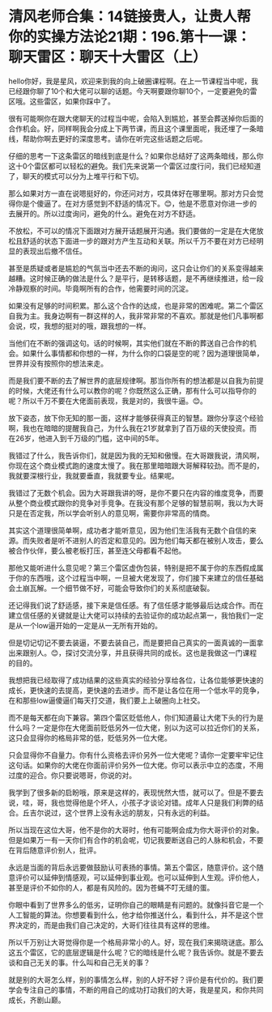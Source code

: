 # 清风老师合集：14链接贵人，让贵人帮你的实操方法论21期：196.第十一课：聊天雷区：聊天十大雷区（上）

hello你好，我是星风，欢迎来到我的向上破圈课程啊。在上一节课程当中呢，我已经跟你聊了10个和大佬可以聊的话题。今天啊要跟你聊10个，一定要避免的雷区哦。这些雷区，如果你踩中了。

很有可能啊你在跟大佬聊天的过程当中呢，会陷入到尴尬，甚至会葬送掉你后面的合作机会。好，同样啊我会分成上下两节课，而且这个课里面呢，我还埋了一条暗线，帮助你啊去更好的深度思考。请你在听完这些话题之后呢。

仔细的思考一下这条雷区的暗线到底是什么？如果你总结好了这两条暗线，那么你这十0个雷区都可以轻松的避免。我们先来说第一个雷区过度行问，我们已经知道了，聊天的模式可以分为上堆平行和下切。

那么如果对方一直在说嗯挺好的，你还问对方，哎具体好在哪里啊。那对方只会觉得你是个傻逼了。在对方感觉到不舒适的情况下。😊，他是不愿意对你进一步的去展开的。所以过度询问，避免的什么。避免在对方不舒适。

不放松，不可以的情况下面跟对方展开话题展开沟通。我们要做的一定是在大佬放松且舒适的状态下面进一步的跟对方产生互动和关联。所以千万不要在对方已经明显的表现出后撤不信任。

甚至是质疑或者是尴尬的气氛当中还去不断的询问，这只会让你们的关系变得越来越糟。这时候正确的做法是什么？是平行，是转移话题，是不再继续推进，给一段冷静观察的时间。毕竟啊所有的合作，他需要时间的沉淀。

如果没有足够的时间积累。那么这个合作的达成，也是非常的困难呢。第二个雷区自我为主。我身边啊有一群这样的人，我非常非常的不喜欢。那就是他们凡事啊都会说，哎，我想的挺对的哦，跟我想的一样。

当他们在不断的强调这句。话的时候啊，其实他们就在不断的葬送自己合作的机会。如果什么事情都和你想的一样，为什么你的口袋是空的呢？因为道理很简单，世界并没有按照你的想法来走。

而是我们要不断的去了解世界的底层规律啊。那当你所有的想法都是以自我为前提的时候，大佬还有什么可以教你的呢？你既然这么正确，那有什么可以指导你的呢？所以千万不要在大佬面前表现，我是对的，我很牛逼。😊。

放下姿态，放下你无知的那一面，这样才能够获得真正的智慧。跟你分享这个经验啊，我也在暗暗的提醒我自己，为什么我在21岁就拿到了百万级的天使投资。而在26岁，他进入到千万级的门槛，这中间的5年。

我错过了什么，我告诉你们，就是因为我的无知和傲慢。在大哥跟我说，清风啊，你现在这个商业模式跑的速度太慢了。我在那里暗暗跟大哥解释较劲。而不是的，我就要深根行业，我就要垂直，我就要专业。结果呢。

我错过了无数个机会。因为大哥跟我讲的呀，是你不要只在内容的维度竞争，而要从整个商业模式跟你的竞争对手竞争。在我没有那个足够的智慧前啊，我以为大哥只是在否定我，所以学会听别人的意见啊，需要你非常高的情商。

其实这个道理很简单啊，成功者才能听意见，因为他们生活我有无数个自信的来源。而失败者是听不进别人的否定和意见的。因为他们每天都在被别人攻击，要么被合作伙伴，要么被老板打压，甚至连父母都看不起他。

那他又能听进什么意见呢？第三个雷区虚伪包装，特别是把不属于你的东西假成属于你的东西哦，这个过程当中啊，一旦被大佬发现了，你们接下来建立的信任基础会土崩瓦解。一个细节做不好，可能会导致你们的关系彻底破裂。

还记得我们说了舒适感，接下来是信任感。有了信任感才能够最后达成合作。而在建立信任感的关键就是让大佬可以持续的去验证你的成功起点第一，我怕我们一定是从一个low逼开始的一定是从一无所有开始的。

但是切记切记不要去装逼，不要去装自己，而是要把自己真实的一面真诚的一面拿出来跟别人。😊，探讨交流分享，并且获得共同的成长。这也是我做这一门课程的目的。

我想把我已经取得了成功结果的这些真实的经验分享给各位，让各位能够更快速的成长，更快速的去提高，更快速的去进步。而不是让各位在用一个低水平的竞争，在和那些low逼傻逼们每天打交道，我们要上上破圈向上社交。

而不是每天都在向下兼容。第四个雷区贬低他人，你们知道最让大佬下头的行为是什么吗？一定是你在大佬面前贬低另外一位大佬，别以为这可以拉近你们的关系，这只会显得你的格局非常的低，贬低另外一位大佬。

只会显得你不自量力。你有什么资格去评价另外一位大佬呢？请你一定要牢牢记住这句话。如果你的大佬在你面前评价另外一位大佬。你可以表示中立的态度，不用过度的迎合。你只要说嗯哥，你说的对。

我学到了很多新的启盼哦，原来是这样的，表现恍然大悟，就可以了。但是不要去说，哇，哥，我也觉得他是个坏人，小孩子才谈论对错。成年人只是我们利弊的结合。丘吉尔说过，这个世界上没有永远的朋友，只有永远的利益。

所以当现在这位大哥，他不是你的大哥时，他有可能啊会成为你大哥评价的对象。但是如果万一有一天你们有合作的机会呢，切记我要断送自己的人脉和机会，不要在背后随意评价别人，批评。

永远是当面的背后永远要做鼓励认可表扬的事情。第五个雷区，随意评价。这个随意评价可以延伸到情感观，可以延伸到事业观。也可以延伸到人生观。评价他人，甚至是评价不如你的人，都是有风险的。因为苍蝇不叮无缝的蛋。

你眼中看到了世界多么的低劣，证明你自己的眼睛是有问题的。就像抖音它是一个人工智能的算法。你想要看到什么，他才给你推送什么，看到什么，并不是这个世界决定的，而是由我们自己决定的，大哥们往往具有这样的思维。

所以千万别让大哥觉得你是一个格局非常小的人。好，现在我们来揭晓谜底。那么这五个雷区，它的底层逻辑是什么呢？它的暗线是什么呢？我告诉你。就是不要去谈和自己无关的事。什么叫和自己无关的事？

就是别的大哥怎么样，别的事情怎么样，别的人好不好？评价是有代价的。我们要学会专注自己的事情，不断的用自己的成功打动我们的大哥，我是星风，和你共同成长，齐剧山巅。

